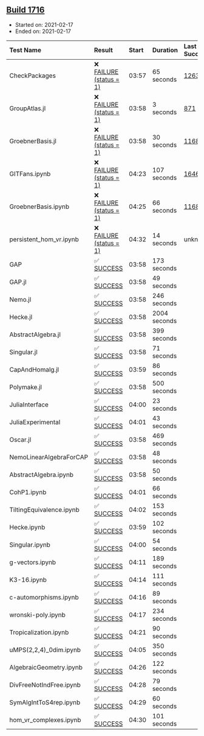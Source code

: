 ## [Build 1716](https://oscarci.mathematik.uni-kl.de/job/oscar-stable/1716/)

* Started on: 2021-02-17
* Ended on: 2021-02-17

| Test Name    | Result | Start | Duration | Last Success | First Failure |
|:-------------|:-------|:------|:---------|:-------------|:--------------|
| CheckPackages | ❌ [FAILURE (status = 1)](https://oscarci.mathematik.uni-kl.de/job/oscar-stable/1716/artifact/logs/build-1716/CheckPackages.log) | 03:57 | 65 seconds | [1263](https://oscarci.mathematik.uni-kl.de/job/oscar-stable/1263/) | [1264](https://oscarci.mathematik.uni-kl.de/job/oscar-stable/1264/) |
| GroupAtlas.jl | ❌ [FAILURE (status = 1)](https://oscarci.mathematik.uni-kl.de/job/oscar-stable/1716/artifact/logs/build-1716/GroupAtlas.jl.log) | 03:58 | 3 seconds | [871](https://oscarci.mathematik.uni-kl.de/job/oscar-stable/871/) | [872](https://oscarci.mathematik.uni-kl.de/job/oscar-stable/872/) |
| GroebnerBasis.jl | ❌ [FAILURE (status = 1)](https://oscarci.mathematik.uni-kl.de/job/oscar-stable/1716/artifact/logs/build-1716/GroebnerBasis.jl.log) | 03:58 | 30 seconds | [1168](https://oscarci.mathematik.uni-kl.de/job/oscar-stable/1168/) | [1169](https://oscarci.mathematik.uni-kl.de/job/oscar-stable/1169/) |
| GITFans.ipynb | ❌ [FAILURE (status = 1)](https://oscarci.mathematik.uni-kl.de/job/oscar-stable/1716/artifact/logs/build-1716/GITFans.ipynb.log) | 04:23 | 107 seconds | [1646](https://oscarci.mathematik.uni-kl.de/job/oscar-stable/1646/) | [1647](https://oscarci.mathematik.uni-kl.de/job/oscar-stable/1647/) |
| GroebnerBasis.ipynb | ❌ [FAILURE (status = 1)](https://oscarci.mathematik.uni-kl.de/job/oscar-stable/1716/artifact/logs/build-1716/GroebnerBasis.ipynb.log) | 04:25 | 66 seconds | [1168](https://oscarci.mathematik.uni-kl.de/job/oscar-stable/1168/) | [1169](https://oscarci.mathematik.uni-kl.de/job/oscar-stable/1169/) |
| persistent_hom_vr.ipynb | ❌ [FAILURE (status = 1)](https://oscarci.mathematik.uni-kl.de/job/oscar-stable/1716/artifact/logs/build-1716/persistent_hom_vr.ipynb.log) | 04:32 | 14 seconds | unknown | unknown |
| GAP | ✅ [SUCCESS](https://oscarci.mathematik.uni-kl.de/job/oscar-stable/1716/artifact/logs/build-1716/GAP.log) | 03:58 | 173 seconds |  |  |
| GAP.jl | ✅ [SUCCESS](https://oscarci.mathematik.uni-kl.de/job/oscar-stable/1716/artifact/logs/build-1716/GAP.jl.log) | 03:58 | 49 seconds |  |  |
| Nemo.jl | ✅ [SUCCESS](https://oscarci.mathematik.uni-kl.de/job/oscar-stable/1716/artifact/logs/build-1716/Nemo.jl.log) | 03:58 | 246 seconds |  |  |
| Hecke.jl | ✅ [SUCCESS](https://oscarci.mathematik.uni-kl.de/job/oscar-stable/1716/artifact/logs/build-1716/Hecke.jl.log) | 03:58 | 2004 seconds |  |  |
| AbstractAlgebra.jl | ✅ [SUCCESS](https://oscarci.mathematik.uni-kl.de/job/oscar-stable/1716/artifact/logs/build-1716/AbstractAlgebra.jl.log) | 03:58 | 399 seconds |  |  |
| Singular.jl | ✅ [SUCCESS](https://oscarci.mathematik.uni-kl.de/job/oscar-stable/1716/artifact/logs/build-1716/Singular.jl.log) | 03:58 | 71 seconds |  |  |
| CapAndHomalg.jl | ✅ [SUCCESS](https://oscarci.mathematik.uni-kl.de/job/oscar-stable/1716/artifact/logs/build-1716/CapAndHomalg.jl.log) | 03:59 | 86 seconds |  |  |
| Polymake.jl | ✅ [SUCCESS](https://oscarci.mathematik.uni-kl.de/job/oscar-stable/1716/artifact/logs/build-1716/Polymake.jl.log) | 03:58 | 500 seconds |  |  |
| JuliaInterface | ✅ [SUCCESS](https://oscarci.mathematik.uni-kl.de/job/oscar-stable/1716/artifact/logs/build-1716/JuliaInterface.log) | 04:00 | 23 seconds |  |  |
| JuliaExperimental | ✅ [SUCCESS](https://oscarci.mathematik.uni-kl.de/job/oscar-stable/1716/artifact/logs/build-1716/JuliaExperimental.log) | 04:01 | 43 seconds |  |  |
| Oscar.jl | ✅ [SUCCESS](https://oscarci.mathematik.uni-kl.de/job/oscar-stable/1716/artifact/logs/build-1716/Oscar.jl.log) | 03:58 | 469 seconds |  |  |
| NemoLinearAlgebraForCAP | ✅ [SUCCESS](https://oscarci.mathematik.uni-kl.de/job/oscar-stable/1716/artifact/logs/build-1716/NemoLinearAlgebraForCAP.log) | 03:58 | 48 seconds |  |  |
| AbstractAlgebra.ipynb | ✅ [SUCCESS](https://oscarci.mathematik.uni-kl.de/job/oscar-stable/1716/artifact/logs/build-1716/AbstractAlgebra.ipynb.log) | 03:58 | 50 seconds |  |  |
| CohP1.ipynb | ✅ [SUCCESS](https://oscarci.mathematik.uni-kl.de/job/oscar-stable/1716/artifact/logs/build-1716/CohP1.ipynb.log) | 04:01 | 66 seconds |  |  |
| TiltingEquivalence.ipynb | ✅ [SUCCESS](https://oscarci.mathematik.uni-kl.de/job/oscar-stable/1716/artifact/logs/build-1716/TiltingEquivalence.ipynb.log) | 04:02 | 153 seconds |  |  |
| Hecke.ipynb | ✅ [SUCCESS](https://oscarci.mathematik.uni-kl.de/job/oscar-stable/1716/artifact/logs/build-1716/Hecke.ipynb.log) | 03:59 | 102 seconds |  |  |
| Singular.ipynb | ✅ [SUCCESS](https://oscarci.mathematik.uni-kl.de/job/oscar-stable/1716/artifact/logs/build-1716/Singular.ipynb.log) | 04:00 | 54 seconds |  |  |
| g-vectors.ipynb | ✅ [SUCCESS](https://oscarci.mathematik.uni-kl.de/job/oscar-stable/1716/artifact/logs/build-1716/g-vectors.ipynb.log) | 04:11 | 189 seconds |  |  |
| K3-16.ipynb | ✅ [SUCCESS](https://oscarci.mathematik.uni-kl.de/job/oscar-stable/1716/artifact/logs/build-1716/K3-16.ipynb.log) | 04:14 | 111 seconds |  |  |
| c-automorphisms.ipynb | ✅ [SUCCESS](https://oscarci.mathematik.uni-kl.de/job/oscar-stable/1716/artifact/logs/build-1716/c-automorphisms.ipynb.log) | 04:16 | 89 seconds |  |  |
| wronski-poly.ipynb | ✅ [SUCCESS](https://oscarci.mathematik.uni-kl.de/job/oscar-stable/1716/artifact/logs/build-1716/wronski-poly.ipynb.log) | 04:17 | 234 seconds |  |  |
| Tropicalization.ipynb | ✅ [SUCCESS](https://oscarci.mathematik.uni-kl.de/job/oscar-stable/1716/artifact/logs/build-1716/Tropicalization.ipynb.log) | 04:21 | 90 seconds |  |  |
| uMPS(2,2,4)_0dim.ipynb | ✅ [SUCCESS](https://oscarci.mathematik.uni-kl.de/job/oscar-stable/1716/artifact/logs/build-1716/uMPS-2-2-4-_0dim.ipynb.log) | 04:05 | 350 seconds |  |  |
| AlgebraicGeometry.ipynb | ✅ [SUCCESS](https://oscarci.mathematik.uni-kl.de/job/oscar-stable/1716/artifact/logs/build-1716/AlgebraicGeometry.ipynb.log) | 04:26 | 122 seconds |  |  |
| DivFreeNotIndFree.ipynb | ✅ [SUCCESS](https://oscarci.mathematik.uni-kl.de/job/oscar-stable/1716/artifact/logs/build-1716/DivFreeNotIndFree.ipynb.log) | 04:28 | 79 seconds |  |  |
| SymAlgIntToS4rep.ipynb | ✅ [SUCCESS](https://oscarci.mathematik.uni-kl.de/job/oscar-stable/1716/artifact/logs/build-1716/SymAlgIntToS4rep.ipynb.log) | 04:29 | 60 seconds |  |  |
| hom_vr_complexes.ipynb | ✅ [SUCCESS](https://oscarci.mathematik.uni-kl.de/job/oscar-stable/1716/artifact/logs/build-1716/hom_vr_complexes.ipynb.log) | 04:30 | 101 seconds |  |  |
